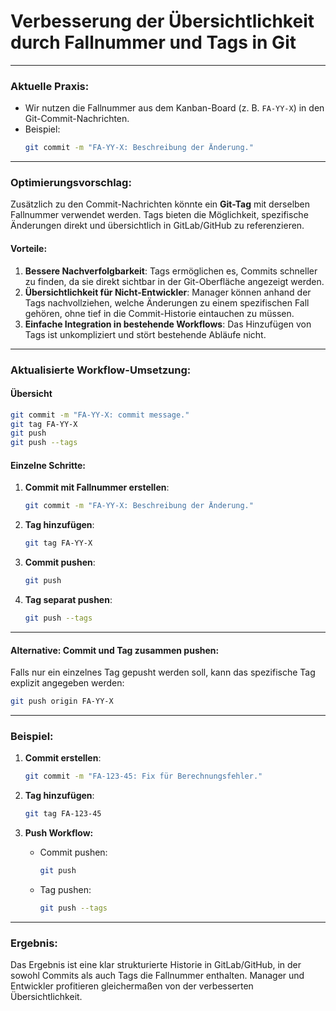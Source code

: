 
# Verbesserung der Übersichtlichkeit durch Fallnummer und Tags in Git

---

### Aktuelle Praxis:
- Wir nutzen die Fallnummer aus dem Kanban-Board (z. B. `FA-YY-X`) in den Git-Commit-Nachrichten.
- Beispiel:  
  ```bash
  git commit -m "FA-YY-X: Beschreibung der Änderung."
  ```

---

### Optimierungsvorschlag:
Zusätzlich zu den Commit-Nachrichten könnte ein **Git-Tag** mit derselben Fallnummer verwendet werden. Tags bieten die Möglichkeit, spezifische Änderungen direkt und übersichtlich in GitLab/GitHub zu referenzieren.

#### Vorteile:
1. **Bessere Nachverfolgbarkeit**: Tags ermöglichen es, Commits schneller zu finden, da sie direkt sichtbar in der Git-Oberfläche angezeigt werden.
2. **Übersichtlichkeit für Nicht-Entwickler**: Manager können anhand der Tags nachvollziehen, welche Änderungen zu einem spezifischen Fall gehören, ohne tief in die Commit-Historie eintauchen zu müssen.
3. **Einfache Integration in bestehende Workflows**: Das Hinzufügen von Tags ist unkompliziert und stört bestehende Abläufe nicht.

---

### Aktualisierte Workflow-Umsetzung:

#### Übersicht
```bash
git commit -m "FA-YY-X: commit message."
git tag FA-YY-X
git push
git push --tags
```

#### Einzelne Schritte:
1. **Commit mit Fallnummer erstellen**:
   ```bash
   git commit -m "FA-YY-X: Beschreibung der Änderung."
   ```

2. **Tag hinzufügen**:
   ```bash
   git tag FA-YY-X
   ```

3. **Commit pushen**:
   ```bash
   git push
   ```

4. **Tag separat pushen**:
   ```bash
   git push --tags
   ```

---

#### Alternative: Commit und Tag zusammen pushen:
Falls nur ein einzelnes Tag gepusht werden soll, kann das spezifische Tag explizit angegeben werden:
   ```bash
   git push origin FA-YY-X
   ```

---

### Beispiel:
1. **Commit erstellen**:
   ```bash
   git commit -m "FA-123-45: Fix für Berechnungsfehler."
   ```

2. **Tag hinzufügen**:
   ```bash
   git tag FA-123-45
   ```

3. **Push Workflow:**
   - Commit pushen:
     ```bash
     git push
     ```
   - Tag pushen:
     ```bash
     git push --tags
     ```

---

### Ergebnis:
Das Ergebnis ist eine klar strukturierte Historie in GitLab/GitHub, in der sowohl Commits als auch Tags die Fallnummer enthalten. Manager und Entwickler profitieren gleichermaßen von der verbesserten Übersichtlichkeit.
